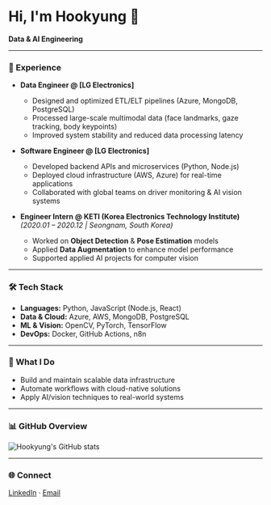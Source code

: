 # Hi, I'm Hookyung 👋

**Data & AI Engineering**  

---

### 💼 Experience
- **Data Engineer @ [LG Electronics]**  
  - Designed and optimized ETL/ELT pipelines (Azure, MongoDB, PostgreSQL)  
  - Processed large-scale multimodal data (face landmarks, gaze tracking, body keypoints)  
  - Improved system stability and reduced data processing latency  

- **Software Engineer @ [LG Electronics]**  
  - Developed backend APIs and microservices (Python, Node.js)  
  - Deployed cloud infrastructure (AWS, Azure) for real-time applications  
  - Collaborated with global teams on driver monitoring & AI vision systems  

- **Engineer Intern @ KETI (Korea Electronics Technology Institute)**  
  *(2020.01 – 2020.12 | Seongnam, South Korea)*  
  - Worked on **Object Detection** & **Pose Estimation** models  
  - Applied **Data Augmentation** to enhance model performance  
  - Supported applied AI projects for computer vision  

---

### 🛠 Tech Stack
- **Languages:** Python, JavaScript (Node.js, React)  
- **Data & Cloud:** Azure, AWS, MongoDB, PostgreSQL  
- **ML & Vision:** OpenCV, PyTorch, TensorFlow  
- **DevOps:** Docker, GitHub Actions, n8n  

---

### 🚀 What I Do
- Build and maintain scalable data infrastructure  
- Automate workflows with cloud-native solutions  
- Apply AI/vision techniques to real-world systems  

---

### 📊 GitHub Overview
![Hookyung's GitHub stats](https://github-readme-stats.vercel.app/api?username=your-username&show_icons=true&theme=default)

---

### 🌐 Connect
[LinkedIn](https://www.linkedin.com/in/gnrud099/) · [Email](mailto:lhookyung@gmail.com)  
